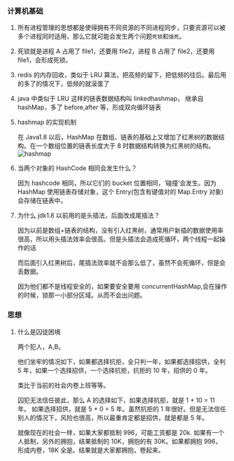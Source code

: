 ### 计算机基础

1. 所有进程管理的思想都是使得拥有不同资源的不同进程同步，只要资源可以被多个进程同时适用，那么它就可能会发生两个问题`死锁`和`饿死`。
2. 死锁就是进程 A 占用了 file1，还要用 file2，进程 B 占用了 file2，还要用 file1，会形成死锁。
3. redis 的内存回收，类似于 LRU 算法，把高频的留下，把低频的往后。最后用的多了的情况下，低频的就滚蛋了
4. java 中类似于 LRU 这样的链表数据结构叫 linkedhashmap， 继承自 hashMap，多了 before,after 等，形成双向循环链表
5. hashmap 的实现机制

    在 Java1.8 以后，HashMap 在数组、链表的基础上又增加了红黑树的数据结构。在一个数组位置的链表长度大于 8 时数据结构转换为红黑树的结构。
    ![hashmap](https://image-static.segmentfault.com/341/431/3414314190-6046f27ddaebd_fix732)

6. 当两个对象的 HashCode 相同会发生什么？

    因为 hashcode 相同，所以它们的 bucket 位置相同，‘碰撞’会发生。因为 HashMap 使用链表存储对象，这个 Entry(包含有键值对的 Map.Entry 对象)会存储在链表中。

7. 为什么 jdk1.8 以前用的是头插法，后面改成尾插法？

    因为以前是数组+链表的结构，没有引入红黑树，通常用户新插的数据使用率很高，所以用头插法效率会很高。但是头插法会造成死循环，两个线程一起操作的话

    而后面引入红黑树后，尾插法效率就不会那么低了，虽然不会死循环，但是会丢数据。

    因为他们都不是线程安全的，如果要安全要用 concurrentHashMap,会在操作的时候，锁那一小部分区域。从而不会出问题。

### 思想

1. 什么是囚徒困境

    两个犯人，A,B。

    他们坐牢的情况如下，如果都选择抗拒，全只判一年，如果都选择招供，全判 5 年，如果一个选择招供，一个选择抗拒，抗拒的 10 年，招供的 0 年。

    类比于当前的社会内卷上班等等。

    囚犯无法信任彼此，那么 A 的选择如下，如果选择抗拒，就是 1 + 10 = 11 年。 如果选择招供，就是 5 + 0 = 5 年。虽然抗拒的 1 年很好。但是无法信任别人的情况下，风险也很高，所以最重肯定都是招供，就是都是 5 年。

    就像现在的社会一样，如果大家都抵制 996，可能工资都是 20k. 如果有一个人抵制，另外的拥抱，结果抵制的 10K，拥抱的有 30K。如果都拥抱 996，形成内卷，18K 全是。结果就是大家都拥抱，卷起来。
